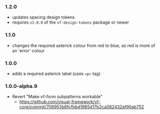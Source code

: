 ### 1.2.0

* updates spacing design tokens
* requires `v2.0.0` of the `vf-design-tokens` package or newer

### 1.1.0

* changes the required asterick colour from red to blue, as red is more of an 'error' colour

### 1.0.0

* adds a required asterick label (uses `<p>` tag)

### 1.0.0-alpha.9

* Revert "Make vf-form subpatterns workable"
  * https://github.com/visual-framework/vf-core/commit/706953b6fcfbbd1965d17b2ca082432af90ab752
